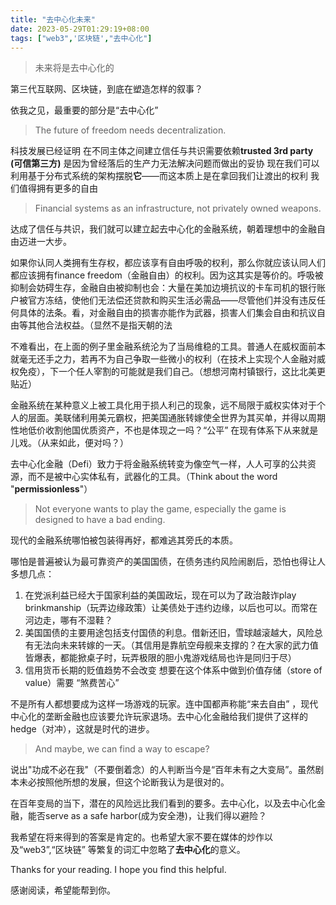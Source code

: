 ```yaml
---
title: "去中心化未来"
date: 2023-05-29T01:29:19+08:00
tags: ["web3",'区块链',"去中心化"]
---
```


>未来将是去中心化的


第三代互联网、区块链，到底在塑造怎样的叙事？

依我之见，最重要的部分是“去中心化”

> The future of freedom needs decentralization.

科技发展已经证明 在不同主体之间建立信任与共识需要依赖**trusted 3rd party (可信第三方)** 是因为曾经落后的生产力无法解决问题而做出的妥协 现在我们可以利用基于分布式系统的架构摆脱**它**——而这本质上是在拿回我们让渡出的权利 我们值得拥有更多的自由

> Financial systems as an infrastructure, not privately owned weapons.

达成了信任与共识，我们就可以建立起去中心化的金融系统，朝着理想中的金融自由迈进一大步。

如果你认同人类拥有生存权，都应该享有自由呼吸的权利，那么你就应该认同人们都应该拥有finance freedom（金融自由）的权利。因为这其实是等价的。呼吸被抑制会妨碍生存，金融自由被抑制也会：大量在美加边境抗议的卡车司机的银行账户被官方冻结，使他们无法偿还贷款和购买生活必需品——尽管他们并没有违反任何具体的法条。看，对金融自由的损害亦能作为武器，损害人们集会自由和抗议自由等其他合法权益。（显然不是指天朝的法

不难看出，在上面的例子里金融系统沦为了当局维稳的工具。普通人在威权面前本就毫无还手之力，若再不为自己争取一些微小的权利（在技术上实现个人金融对威权免疫），下一个任人宰割的可能就是我们自己。（想想河南村镇银行，这比北美更贴近）

金融系统在某种意义上被工具化用于损人利己的现象，远不局限于威权实体对于个人的层面。美联储利用美元霸权，把美国通胀转嫁使全世界为其买单，并得以周期性地低价收割他国优质资产，不也是体现之一吗？“公平” 在现有体系下从来就是儿戏。（从来如此，便对吗？）

去中心化金融（Defi）致力于将金融系统转变为像空气一样，人人可享的公共资源，而不是被中心实体私有，武器化的工具。（Think about the word "**permissionless**"）

> Not everyone wants to play the game, especially the game is designed to have a bad ending.

现代的金融系统哪怕被包装得再好，都难逃其旁氏的本质。

哪怕是普遍被认为最可靠资产的美国国债，在债务违约风险闹剧后，恐怕也得让人多想几点：
1. 在党派利益已经大于国家利益的美国政坛，现在可以为了政治敲诈play brinkmanship（玩弄边缘政策）让美债处于违约边缘，以后也可以。而常在河边走，哪有不湿鞋？
2. 美国国债的主要用途包括支付国债的利息。借新还旧，雪球越滚越大，风险总有无法向未来转嫁的一天。（其信用是靠航空母舰来支撑的？在大家的武力值皆爆表，都能掀桌子时，玩弄极限的胆小鬼游戏结局也许是同归于尽）
3. 信用货币长期的贬值趋势不会改变 想要在这个体系中做到价值存储（store of value）需要 “煞费苦心”

不是所有人都想要成为这样一场游戏的玩家。连中国都声称能“来去自由” ，现代中心化的垄断金融也应该要允许玩家退场。去中心化金融给我们提供了这样的hedge（对冲），这就是时代的进步。

> And maybe, we can find a way to escape?

说出"功成不必在我"（不要倒着念）的人判断当今是“百年未有之大变局”。虽然剧本未必按照他所想的发展，但这个论断我认为是很对的。

在百年变局的当下，潜在的风险远比我们看到的要多。去中心化，以及去中心化金融，能否serve as a safe harbor(成为安全港)，让我们得以避险？

我希望在将来得到的答案是肯定的。也希望大家不要在媒体的炒作以及“web3”,“区块链” 等繁复的词汇中忽略了**去中心化**的意义。

Thanks for your reading. I hope you find this helpful.

感谢阅读，希望能帮到你。